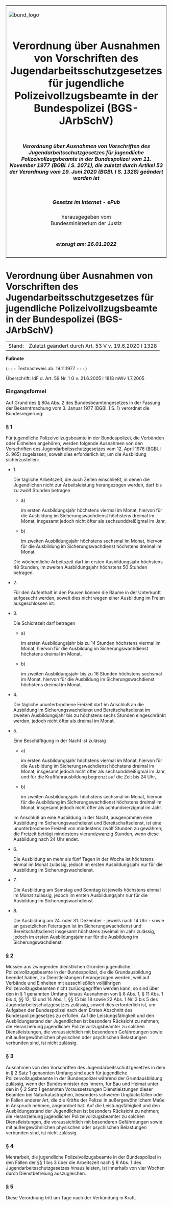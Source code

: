 <span id="DECKBLATT.html"></span>

<table border="0" frame="border" width="100%">

<tr valign="top">

<td align="left">

![bund\_logo](BfJ_2021_Web_de_de.gif)

</td>

<td align="right">

 

</td>

</tr>

<tr align="center" valign="middle">

<td colspan="2">

# Verordnung über Ausnahmen von Vorschriften des Jugendarbeitsschutzgesetzes für jugendliche Polizeivollzugsbeamte in der Bundespolizei (BGS-JArbSchV)

</td>

</tr>

<tr align="center" valign="middle">

<td colspan="2">

##### Verordnung über Ausnahmen von Vorschriften des Jugendarbeitsschutzgesetzes für jugendliche Polizeivollzugsbeamte in der Bundespolizei vom 11. November 1977 (BGBl. I S. 2071), die zuletzt durch Artikel 53 der Verordnung vom 19. Juni 2020 (BGBl. I S. 1328) geändert worden ist

</td>

</tr>

<tr align="center" valign="middle">

<td colspan="2">

  
  

##### Gesetze im Internet - ePub  
  
herausgegeben vom  
Bundesministerium der Justiz

</td>

</tr>

<tr align="center" valign="bottom">

<td colspan="2">

  
  

##### erzeugt am: 26.01.2022

</td>

</tr>

</table>

<span id="BJNR020710977.html"></span>

# Verordnung über Ausnahmen von Vorschriften des Jugendarbeitsschutzgesetzes für jugendliche Polizeivollzugsbeamte in der Bundespolizei (BGS-JArbSchV)

<div>

<div class="jnhtml">

|        |                                                      |
| ------ | ---------------------------------------------------- |
| Stand: | Zuletzt geändert durch Art. 53 V v. 19.6.2020 I 1328 |

</div>

</div>

<div>

  
**Fußnote**

<div class="jnhtml">

<div>

<div class="jurAbsatz">

(+++ Textnachweis ab: 19.11.1977 +++)

</div>

<div class="jurAbsatz">

  
Überschrift: IdF d. Art. 59 Nr. 1 G v. 21.6.2005 I 1818 mWv 1.7.2005

</div>

</div>

</div>

</div>

<span id="BJNR020710977BJNE000100303.html"></span>

### Eingangsformel  

<div>

<div class="jnhtml">

<div>

<div class="jurAbsatz">

Auf Grund des § 80a Abs. 2 des Bundesbeamtengesetzes in der Fassung der
Bekanntmachung vom 3. Januar 1977 (BGBl. I S. 1) verordnet die
Bundesregierung:

</div>

</div>

</div>

</div>

<span id="BJNR020710977BJNE000201310.html"></span>

### § 1  

<div>

<div class="jnhtml">

<div>

<div class="jurAbsatz">

Für jugendliche Polizeivollzugsbeamte in der Bundespolizei, die
Verbänden oder Einheiten angehören, werden folgende Ausnahmen von den
Vorschriften des Jugendarbeitsschutzgesetzes vom 12. April 1976 (BGBl. I
S. 965) zugelassen, soweit dies erforderlich ist, um die Ausbildung
sicherzustellen:

  - 1\.
    
    <div style="">
    
    Die tägliche Arbeitszeit, die auch Zeiten einschließt, in denen die
    Jugendlichen nicht zur Arbeitsleistung herangezogen werden, darf bis
    zu zwölf Stunden betragen
    
      - a)
        
        <div style="">
        
        im ersten Ausbildungsjahr höchstens viermal im Monat, hiervon
        für die Ausbildung im Sicherungswachdienst höchstens dreimal im
        Monat, insgesamt jedoch nicht öfter als sechsunddreißigmal im
        Jahr,
        
        </div>
    
      - b)
        
        <div style="">
        
        im zweiten Ausbildungsjahr höchstens sechsmal im Monat, hiervon
        für die Ausbildung im Sicherungswachdienst höchstens dreimal im
        Monat.
        
        </div>
    
    </div>
    
    <div style="">
    
    Die wöchentliche Arbeitszeit darf im ersten Ausbildungsjahr
    höchstens 48 Stunden, im zweiten Ausbildungsjahr höchstens 50
    Stunden betragen.
    
    </div>

  - 2\.
    
    <div style="">
    
    Für den Aufenthalt in den Pausen können die Räume in der Unterkunft
    aufgesucht werden, soweit dies nicht wegen einer Ausbildung im
    Freien ausgeschlossen ist.
    
    </div>

  - 3\.
    
    <div style="">
    
    Die Schichtzeit darf betragen
    
      - a)
        
        <div style="">
        
        im ersten Ausbildungsjahr bis zu 14 Stunden höchstens viermal im
        Monat, hiervon für die Ausbildung im Sicherungswachdienst
        höchstens dreimal im Monat,
        
        </div>
    
      - b)
        
        <div style="">
        
        im zweiten Ausbildungsjahr bis zu 16 Stunden höchstens sechsmal
        im Monat, hiervon für die Ausbildung im Sicherungswachdienst
        höchstens dreimal im Monat.
        
        </div>
    
    </div>

  - 4\.
    
    <div style="">
    
    Die tägliche ununterbrochene Freizeit darf im Anschluß an die
    Ausbildung im Sicherungswachdienst und Bereitschaftsdienst im
    zweiten Ausbildungsjahr bis zu höchstens sechs Stunden eingeschränkt
    werden, jedoch nicht öfter als dreimal im Monat.
    
    </div>

  - 5\.
    
    <div style="">
    
    Eine Beschäftigung in der Nacht ist zulässig
    
      - a)
        
        <div style="">
        
        im ersten Ausbildungsjahr höchstens viermal im Monat, hiervon
        für die Ausbildung im Sicherungswachdienst höchstens dreimal im
        Monat, insgesamt jedoch nicht öfter als sechsunddreißigmal im
        Jahr, und für die Kraftfahrausbildung begrenzt auf die Zeit bis
        24 Uhr,
        
        </div>
    
      - b)
        
        <div style="">
        
        im zweiten Ausbildungsjahr höchstens sechsmal im Monat, hiervon
        für die Ausbildung im Sicherungswachdienst höchstens dreimal im
        Monat, insgesamt jedoch nicht öfter als achtundvierzigmal im
        Jahr.
        
        </div>
    
    </div>
    
    <div style="">
    
    Im Anschluß an eine Ausbildung in der Nacht, ausgenommen eine
    Ausbildung im Sicherungswachdienst und Bereitschaftsdienst, ist eine
    ununterbrochene Freizeit von mindestens zwölf Stunden zu gewähren;
    die Freizeit beträgt mindestens vierundzwanzig Stunden, wenn diese
    Ausbildung nach 24 Uhr endet.
    
    </div>

  - 6\.
    
    <div style="">
    
    Die Ausbildung an mehr als fünf Tagen in der Woche ist höchstens
    einmal im Monat zulässig, jedoch im ersten Ausbildungsjahr nur für
    die Ausbildung im Sicherungswachdienst.
    
    </div>

  - 7\.
    
    <div style="">
    
    Die Ausbildung am Samstag und Sonntag ist jeweils höchstens einmal
    im Monat zulässig, jedoch im ersten Ausbildungsjahr nur für die
    Ausbildung im Sicherungswachdienst.
    
    </div>

  - 8\.
    
    <div style="">
    
    Die Ausbildung am 24. oder 31. Dezember - jeweils nach 14 Uhr -
    sowie an gesetzlichen Feiertagen ist im Sicherungswachdienst und
    Bereitschaftsdienst insgesamt höchstens zweimal im Jahr zulässig,
    jedoch im ersten Ausbildungsjahr nur für die Ausbildung im
    Sicherungswachdienst.
    
    </div>

</div>

</div>

</div>

</div>

<span id="BJNR020710977BJNE000301310.html"></span>

### § 2  

<div>

<div class="jnhtml">

<div>

<div class="jurAbsatz">

Müssen aus zwingenden dienstlichen Gründen jugendliche
Polizeivollzugsbeamte in der Bundespolizei, die die Grundausbildung
beendet haben, zu Dienstleistungen herangezogen werden, weil auf
Verbände und Einheiten mit ausschließlich volljährigen
Polizeivollzugsbeamten nicht zurückgegriffen werden kann, so sind über
den in § 1 genannten Umfang hinaus Ausnahmen von § 8 Abs. 1, § 11 Abs. 1
bis 4, §§ 12, 13 und 14 Abs. 1, §§ 15 bis 18 sowie 22 Abs. 1 Nr. 3 bis 5
des Jugendarbeitsschutzgesetzes zulässig, soweit dies erforderlich ist,
um Aufgaben der Bundespolizei nach dem Ersten Abschnitt des
Bundespolizeigesetzes zu erfüllen. Auf die Leistungsfähigkeit und den
Ausbildungsstand der Jugendlichen ist besonders Rücksicht zu nehmen; die
Heranziehung jugendlicher Polizeivollzugsbeamter zu solchen
Dienstleistungen, die voraussichtlich mit besonderen Gefährdungen sowie
mit außergewöhnlichen physischen oder psychischen Belastungen verbunden
sind, ist nicht zulässig.

</div>

</div>

</div>

</div>

<span id="BJNR020710977BJNE000402311.html"></span>

### § 3  

<div>

<div class="jnhtml">

<div>

<div class="jurAbsatz">

Ausnahmen von den Vorschriften des Jugendarbeitsschutzgesetzes in dem in
§ 2 Satz 1 genannten Umfang sind auch für jugendliche
Polizeivollzugsbeamte in der Bundespolizei während der Grundausbildung
zulässig, wenn der Bundesminister des Innern, für Bau und Heimat unter
den in § 2 Satz 1 genannten Voraussetzungen Dienstleistungen dieser
Beamten bei Naturkatastrophen, besonders schweren Unglücksfällen oder in
Fällen anderer Art, die die Kräfte der Polizei in außergewöhnlichem Maße
in Anspruch nehmen, angeordnet hat. Auf die Leistungsfähigkeit und den
Ausbildungsstand der Jugendlichen ist besonders Rücksicht zu nehmen; die
Heranziehung jugendlicher Polizeivollzugsbeamter zu solchen
Dienstleistungen, die voraussichtlich mit besonderen Gefährdungen sowie
mit außergewöhnlichen physischen oder psychischen Belastungen verbunden
sind, ist nicht zulässig.

</div>

</div>

</div>

</div>

<span id="BJNR020710977BJNE000501310.html"></span>

### § 4  

<div>

<div class="jnhtml">

<div>

<div class="jurAbsatz">

Mehrarbeit, die jugendliche Polizeivollzugsbeamte in der Bundespolizei
in den Fällen der §§ 1 bis 3 über die Arbeitszeit nach § 8 Abs. 1 des
Jugendarbeitsschutzgesetzes hinaus leisten, ist innerhalb von vier
Wochen durch Dienstbefreiung auszugleichen.

</div>

</div>

</div>

</div>

<span id="BJNR020710977BJNE000600303.html"></span>

### § 5  

<div>

<div class="jnhtml">

<div>

<div class="jurAbsatz">

Diese Verordnung tritt am Tage nach der Verkündung in Kraft.

</div>

</div>

</div>

</div>
